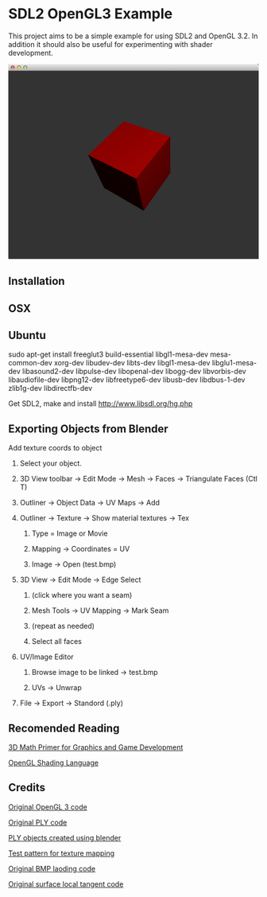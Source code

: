 SDL2 OpenGL3 Example
====================
This project aims to be a simple example for using SDL2 and OpenGL 3.2.  In
addition it should also be useful for experimenting with shader development.

![Alt text](https://github.com/hurricanerix/sdl2_opengl3/raw/master/resources/screenshot.png "Screenshot")

Installation
------------

OSX
---



Ubuntu
------
sudo apt-get install freeglut3 build-essential libgl1-mesa-dev mesa-common-dev xorg-dev libudev-dev libts-dev libgl1-mesa-dev libglu1-mesa-dev libasound2-dev libpulse-dev libopenal-dev libogg-dev libvorbis-dev libaudiofile-dev libpng12-dev libfreetype6-dev libusb-dev libdbus-1-dev zlib1g-dev libdirectfb-dev

Get SDL2, make and install
http://www.libsdl.org/hg.php


Exporting Objects from Blender
------------------------------
Add texture coords to object
1. Select your object.

2. 3D View toolbar -> Edit Mode -> Mesh -> Faces -> Triangulate Faces (Ctl T)

3. Outliner -> Object Data -> UV Maps -> Add

4. Outliner -> Texture -> Show material textures -> Tex

    1. Type = Image or Movie

    2. Mapping -> Coordinates = UV

    3. Image -> Open (test.bmp)

5. 3D View -> Edit Mode -> Edge Select

    1. (click where you want a seam)

    2. Mesh Tools -> UV Mapping -> Mark Seam

    3. (repeat as needed)

    4. Select all faces

6. UV/Image Editor

    1. Browse image to be linked -> test.bmp

    2. UVs -> Unwrap

7. File -> Export -> Standord (.ply)


Recomended Reading
------------------
[3D Math Primer for Graphics and Game Development](http://www.amazon.com/Primer-Graphics-Development-Wordware-Library/dp/1556229119/)

[OpenGL Shading Language](http://www.amazon.com/OpenGL-Shading-Language-Randi-Rost/dp/0321637631/)

Credits
-------
[Original OpenGL 3 code](http://www.lighthouse3d.com/cg-topics/code-samples/opengl-3-3-glsl-1-5-sample/)

[Original PLY code](http://w3.impa.br/~diego/software/rply/)

[PLY objects created using blender](http://www.blender.org)

[Test pattern for texture mapping](http://community.secondlife.com/t5/Building-and-Texturing-Forum/Make-texturing-a-sculpted-prim-without-a-texture-map-easier/td-p/1188021)

[Original BMP laoding code](http://www.opengl-tutorial.org/beginners-tutorials/tutorial-5-a-textured-cube/)

[Original surface local tangent code](http://db-in.com/blog/2012/03/calculating-normals-and-tangent-space/)
